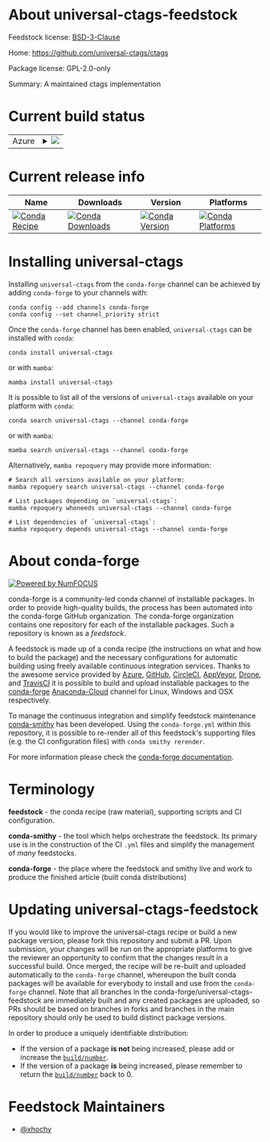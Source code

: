 About universal-ctags-feedstock
===============================

Feedstock license: [BSD-3-Clause](https://github.com/conda-forge/universal-ctags-feedstock/blob/main/LICENSE.txt)

Home: https://github.com/universal-ctags/ctags

Package license: GPL-2.0-only

Summary: A maintained ctags implementation

Current build status
====================


<table>
    
  <tr>
    <td>Azure</td>
    <td>
      <details>
        <summary>
          <a href="https://dev.azure.com/conda-forge/feedstock-builds/_build/latest?definitionId=11401&branchName=main">
            <img src="https://dev.azure.com/conda-forge/feedstock-builds/_apis/build/status/universal-ctags-feedstock?branchName=main">
          </a>
        </summary>
        <table>
          <thead><tr><th>Variant</th><th>Status</th></tr></thead>
          <tbody><tr>
              <td>linux_64</td>
              <td>
                <a href="https://dev.azure.com/conda-forge/feedstock-builds/_build/latest?definitionId=11401&branchName=main">
                  <img src="https://dev.azure.com/conda-forge/feedstock-builds/_apis/build/status/universal-ctags-feedstock?branchName=main&jobName=linux&configuration=linux%20linux_64_" alt="variant">
                </a>
              </td>
            </tr><tr>
              <td>osx_64</td>
              <td>
                <a href="https://dev.azure.com/conda-forge/feedstock-builds/_build/latest?definitionId=11401&branchName=main">
                  <img src="https://dev.azure.com/conda-forge/feedstock-builds/_apis/build/status/universal-ctags-feedstock?branchName=main&jobName=osx&configuration=osx%20osx_64_" alt="variant">
                </a>
              </td>
            </tr>
          </tbody>
        </table>
      </details>
    </td>
  </tr>
</table>

Current release info
====================

| Name | Downloads | Version | Platforms |
| --- | --- | --- | --- |
| [![Conda Recipe](https://img.shields.io/badge/recipe-universal--ctags-green.svg)](https://anaconda.org/conda-forge/universal-ctags) | [![Conda Downloads](https://img.shields.io/conda/dn/conda-forge/universal-ctags.svg)](https://anaconda.org/conda-forge/universal-ctags) | [![Conda Version](https://img.shields.io/conda/vn/conda-forge/universal-ctags.svg)](https://anaconda.org/conda-forge/universal-ctags) | [![Conda Platforms](https://img.shields.io/conda/pn/conda-forge/universal-ctags.svg)](https://anaconda.org/conda-forge/universal-ctags) |

Installing universal-ctags
==========================

Installing `universal-ctags` from the `conda-forge` channel can be achieved by adding `conda-forge` to your channels with:

```
conda config --add channels conda-forge
conda config --set channel_priority strict
```

Once the `conda-forge` channel has been enabled, `universal-ctags` can be installed with `conda`:

```
conda install universal-ctags
```

or with `mamba`:

```
mamba install universal-ctags
```

It is possible to list all of the versions of `universal-ctags` available on your platform with `conda`:

```
conda search universal-ctags --channel conda-forge
```

or with `mamba`:

```
mamba search universal-ctags --channel conda-forge
```

Alternatively, `mamba repoquery` may provide more information:

```
# Search all versions available on your platform:
mamba repoquery search universal-ctags --channel conda-forge

# List packages depending on `universal-ctags`:
mamba repoquery whoneeds universal-ctags --channel conda-forge

# List dependencies of `universal-ctags`:
mamba repoquery depends universal-ctags --channel conda-forge
```


About conda-forge
=================

[![Powered by
NumFOCUS](https://img.shields.io/badge/powered%20by-NumFOCUS-orange.svg?style=flat&colorA=E1523D&colorB=007D8A)](https://numfocus.org)

conda-forge is a community-led conda channel of installable packages.
In order to provide high-quality builds, the process has been automated into the
conda-forge GitHub organization. The conda-forge organization contains one repository
for each of the installable packages. Such a repository is known as a *feedstock*.

A feedstock is made up of a conda recipe (the instructions on what and how to build
the package) and the necessary configurations for automatic building using freely
available continuous integration services. Thanks to the awesome service provided by
[Azure](https://azure.microsoft.com/en-us/services/devops/), [GitHub](https://github.com/),
[CircleCI](https://circleci.com/), [AppVeyor](https://www.appveyor.com/),
[Drone](https://cloud.drone.io/welcome), and [TravisCI](https://travis-ci.com/)
it is possible to build and upload installable packages to the
[conda-forge](https://anaconda.org/conda-forge) [Anaconda-Cloud](https://anaconda.org/)
channel for Linux, Windows and OSX respectively.

To manage the continuous integration and simplify feedstock maintenance
[conda-smithy](https://github.com/conda-forge/conda-smithy) has been developed.
Using the ``conda-forge.yml`` within this repository, it is possible to re-render all of
this feedstock's supporting files (e.g. the CI configuration files) with ``conda smithy rerender``.

For more information please check the [conda-forge documentation](https://conda-forge.org/docs/).

Terminology
===========

**feedstock** - the conda recipe (raw material), supporting scripts and CI configuration.

**conda-smithy** - the tool which helps orchestrate the feedstock.
                   Its primary use is in the construction of the CI ``.yml`` files
                   and simplify the management of *many* feedstocks.

**conda-forge** - the place where the feedstock and smithy live and work to
                  produce the finished article (built conda distributions)


Updating universal-ctags-feedstock
==================================

If you would like to improve the universal-ctags recipe or build a new
package version, please fork this repository and submit a PR. Upon submission,
your changes will be run on the appropriate platforms to give the reviewer an
opportunity to confirm that the changes result in a successful build. Once
merged, the recipe will be re-built and uploaded automatically to the
`conda-forge` channel, whereupon the built conda packages will be available for
everybody to install and use from the `conda-forge` channel.
Note that all branches in the conda-forge/universal-ctags-feedstock are
immediately built and any created packages are uploaded, so PRs should be based
on branches in forks and branches in the main repository should only be used to
build distinct package versions.

In order to produce a uniquely identifiable distribution:
 * If the version of a package **is not** being increased, please add or increase
   the [``build/number``](https://docs.conda.io/projects/conda-build/en/latest/resources/define-metadata.html#build-number-and-string).
 * If the version of a package **is** being increased, please remember to return
   the [``build/number``](https://docs.conda.io/projects/conda-build/en/latest/resources/define-metadata.html#build-number-and-string)
   back to 0.

Feedstock Maintainers
=====================

* [@xhochy](https://github.com/xhochy/)

